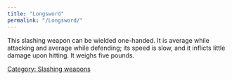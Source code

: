 ```yaml
---
title: "Longsword"
permalink: "/Longsword/"
---
```


This slashing weapon can be wielded one-handed. It is average while
attacking and average while defending; its speed is slow, and it
inflicts little damage upon hitting. It weighs five pounds.

[Category: Slashing weapons](Category:_Slashing_weapons "wikilink")